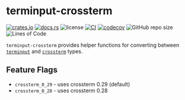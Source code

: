 # terminput-crossterm

[![crates.io](https://img.shields.io/crates/v/terminput-crossterm.svg?logo=rust)](https://crates.io/crates/terminput-crossterm)
[![docs.rs](https://img.shields.io/docsrs/terminput-crossterm?logo=rust)](https://docs.rs/terminput-crossterm)
![license](https://img.shields.io/badge/License-MIT%20or%20Apache%202-green.svg)
[![CI](https://github.com/aschey/terminput/actions/workflows/ci.yml/badge.svg)](https://github.com/aschey/terminput/actions/workflows/ci.yml)
[![codecov](https://codecov.io/gh/aschey/terminput/graph/badge.svg?token=Q0tOXGhWPY)](https://codecov.io/gh/aschey/terminput)
![GitHub repo size](https://img.shields.io/github/repo-size/aschey/terminput)
![Lines of Code](https://aschey.tech/tokei/github/aschey/terminput)

`terminput-crossterm` provides helper functions for converting between
[`terminput`](https://crates.io/crates/terminput) and
[`crossterm`](https://crates.io/crates/crossterm) types.

## Feature Flags

- `crossterm_0_29` - uses crossterm 0.29 (default)
- `crossterm_0_28` - uses crossterm 0.28
